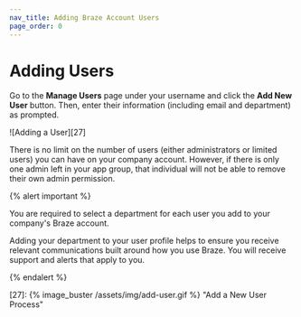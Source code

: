 ```yaml
---
nav_title: Adding Braze Account Users
page_order: 0
---
```


# Adding Users

Go to the __Manage Users__ page under your username and click the __Add New User__ button. Then, enter their information (including email and department) as prompted.

![Adding a User][27]

There is no limit on the number of users (either administrators or limited users) you can have on your company account. However, if there is only one admin left in your app group, that individual will not be able to remove their own admin permission.

{% alert important %}

You are required to select a department for each user you add to your company's Braze account.

Adding your department to your user profile helps to ensure you receive relevant communications built around how you use Braze. You will receive support and alerts that apply to you.

{% endalert %}

[27]: {% image_buster /assets/img/add-user.gif %} "Add a New User Process"
